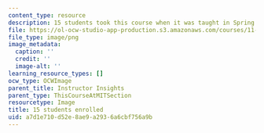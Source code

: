 ```yaml
---
content_type: resource
description: 15 students took this course when it was taught in Spring 2016.
file: https://ol-ocw-studio-app-production.s3.amazonaws.com/courses/11-384-malaysia-sustainable-cities-practicum-spring-2018/a7d1e710d52e8ae9a2936a6cbf756a9b_15.png
file_type: image/png
image_metadata:
  caption: ''
  credit: ''
  image-alt: ''
learning_resource_types: []
ocw_type: OCWImage
parent_title: Instructor Insights
parent_type: ThisCourseAtMITSection
resourcetype: Image
title: 15 students enrolled
uid: a7d1e710-d52e-8ae9-a293-6a6cbf756a9b
---
```

